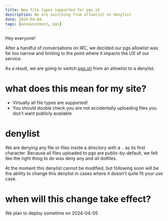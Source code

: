 ```yaml
---
title: New file types supported for pgs.sh
description: We are switching from allowlist to denylist
date: 2024-04-04
tags: [announcement, pgs]
---
```


Hey everyone!

After a handful of conversations on IRC, we decided our pgs allowlist was far
too narrow and limiting to the point where it impacts the UX of our service.

As a result, we are going to switch [pgs.sh](https://pgs.sh) from an allowlist
to a denylist.

# what does this mean for my site?

- Virtually all file types are supported!
- You should double check you are not accidentally uploading files you don't
  want publicly available

# denylist

We are denying any file or files inside a directory with a `.` as its first
character. Because all files uploaded to pgs are public-by-default, we felt like
the right thing to do was deny any and all dotfiles.

At the moment this denylist cannot be modified, but following soon will be the
ability to change this denylist in cases where it doesn't quite fit your use
case.

# when will this change take effect?

We plan to deploy sometime on 2024-04-05
